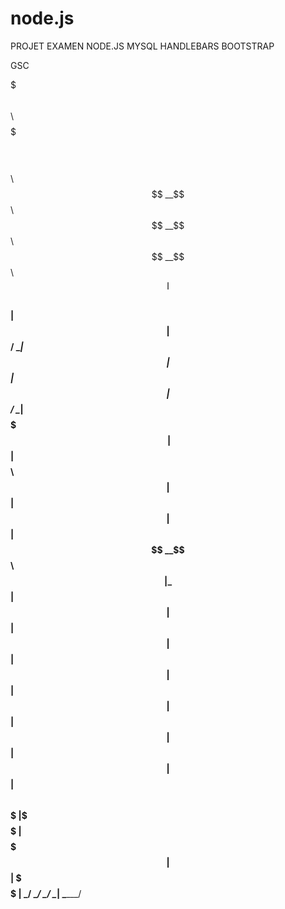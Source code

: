 # node.js

PROJET EXAMEN NODE.JS MYSQL HANDLEBARS BOOTSTRAP 

GSC
<meta name="google-site-verification" content="ipCEV9hmEVemAXm1C8Ic2Sy060A79Wp1KsJij0D3NIU" />


   $$$$$$$\   $$$$$$\  $$$$$$$\ $$$$$$$$\  $$$$$$\  
   $$  __$$\ $$  __$$\ $$  __$$\\__$$  __|$$  __$$\ 
   $$ |  $$ |$$ /  \__|$$ |  $$ |  $$ |   $$ /  \__|
   $$$$$$$\ |$$ |$$$$\ $$ |  $$ |  $$ |   $$ |      
   $$  __$$\ $$ |\_$$ |$$ |  $$ |  $$ |   $$ |      
   $$ |  $$ |$$ |  $$ |$$ |  $$ |  $$ |   $$ |  $$\ 
   $$$$$$$  |\$$$$$$  |$$$$$$$  |  $$ |   \$$$$$$  |
   \_______/  \______/ \_______/   \__|    \______/ 
                                                 
